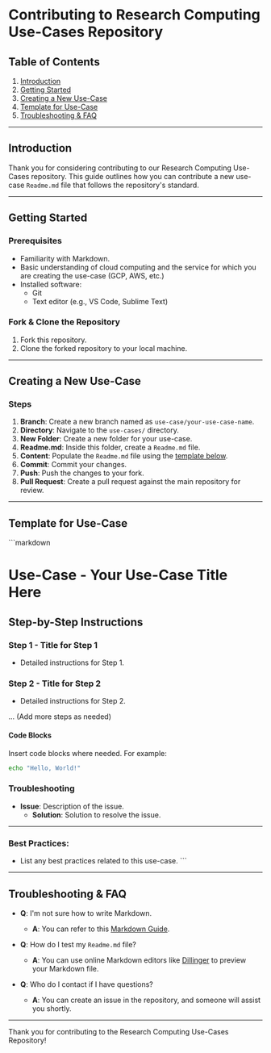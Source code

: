 # Contributing to Research Computing Use-Cases Repository

## Table of Contents
1. [Introduction](#introduction)
2. [Getting Started](#getting-started)
3. [Creating a New Use-Case](#creating-a-new-use-case)
4. [Template for Use-Case](#template-for-use-case)
5. [Troubleshooting & FAQ](#troubleshooting--faq)

---

## Introduction
Thank you for considering contributing to our Research Computing Use-Cases repository. This guide outlines how you can contribute a new use-case `Readme.md` file that follows the repository's standard.

---

## Getting Started

### Prerequisites
- Familiarity with Markdown.
- Basic understanding of cloud computing and the service for which you are creating the use-case (GCP, AWS, etc.)
- Installed software:
  - Git
  - Text editor (e.g., VS Code, Sublime Text)

### Fork & Clone the Repository
1. Fork this repository.
2. Clone the forked repository to your local machine.

---

## Creating a New Use-Case

### Steps
1. **Branch**: Create a new branch named as `use-case/your-use-case-name`.
2. **Directory**: Navigate to the `use-cases/` directory.
3. **New Folder**: Create a new folder for your use-case.
4. **Readme.md**: Inside this folder, create a `Readme.md` file.
5. **Content**: Populate the `Readme.md` file using the [template below](#template-for-use-case).
6. **Commit**: Commit your changes.
7. **Push**: Push the changes to your fork.
8. **Pull Request**: Create a pull request against the main repository for review.

---

## Template for Use-Case

\```markdown
# Use-Case - Your Use-Case Title Here

## Step-by-Step Instructions

### Step 1 - Title for Step 1

- Detailed instructions for Step 1.

### Step 2 - Title for Step 2

- Detailed instructions for Step 2.

... (Add more steps as needed)

#### Code Blocks

Insert code blocks where needed. For example:

```bash
echo "Hello, World!"
```

### Troubleshooting

- **Issue**: Description of the issue.
  - **Solution**: Solution to resolve the issue.

---

### Best Practices:

- List any best practices related to this use-case.
\```

---

## Troubleshooting & FAQ

- **Q**: I'm not sure how to write Markdown.
  - **A**: You can refer to this [Markdown Guide](https://www.markdownguide.org/).

- **Q**: How do I test my `Readme.md` file?
  - **A**: You can use online Markdown editors like [Dillinger](https://dillinger.io/) to preview your Markdown file.

- **Q**: Who do I contact if I have questions?
  - **A**: You can create an issue in the repository, and someone will assist you shortly.

---

Thank you for contributing to the Research Computing Use-Cases Repository!
